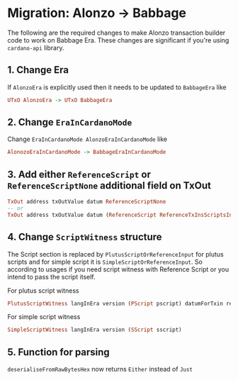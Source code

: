 # Migration: Alonzo -> Babbage 
The following are the required changes to make Alonzo transaction builder code to work on Babbage Era. These changes are significant if you're using `cardano-api` library.

## 1. Change Era 
If `AlonzoEra` is explicitly used then it needs to be updated to `BabbageEra` like 
```haskell
UTxO AlonzoEra -> UTxO BabbageEra
```

## 2. Change `EraInCardanoMode`
Change `EraInCardanoMode AlonzoEraInCardanoMode` like
```haskell
AlonozoEraInCardanoMode -> BabbageEraInCardanoMode
```

## 3. Add either `ReferenceScript` or `ReferenceScriptNone` additional field on TxOut
```haskell
TxOut address txOutValue datum ReferenceScriptNone
-- or
TxOut address txOutValue datum (ReferenceScript ReferenceTxInsScriptsInlineDatumsInBabbageEra script)
```

## 4. Change `ScriptWitness` structure
The Script section is replaced by `PlutusScriptOrReferenceInput` for plutus scripts and for simple script it is `SimpleScriptOrReferenceInput`. So according to usages if you need script witness with Reference Script or you intend to pass the script itself.

For plutus script witness
```haskell
PlutusScriptWitness langInEra version (PScript pscript) datumForTxin redeemer exUnits
```
For simple script witness
```haskell
SimpleScriptWitness langInEra version (SScript sscript)
```

## 5. Function for parsing  
`deserialiseFromRawBytesHex` now returns `Either` instead of `Just`
